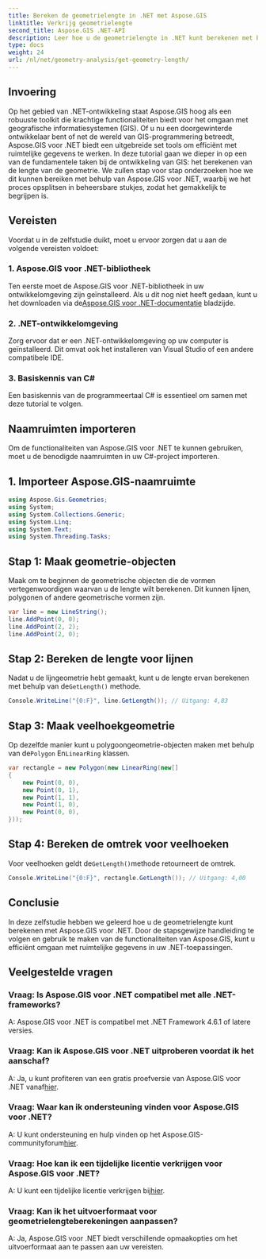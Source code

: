 ```yaml
---
title: Bereken de geometrielengte in .NET met Aspose.GIS
linktitle: Verkrijg geometrielengte
second_title: Aspose.GIS .NET-API
description: Leer hoe u de geometrielengte in .NET kunt berekenen met behulp van Aspose.GIS voor efficiënte verwerking van ruimtelijke gegevens. Stapsgewijze handleiding met codevoorbeelden.
type: docs
weight: 24
url: /nl/net/geometry-analysis/get-geometry-length/
---
```

## Invoering
Op het gebied van .NET-ontwikkeling staat Aspose.GIS hoog als een robuuste toolkit die krachtige functionaliteiten biedt voor het omgaan met geografische informatiesystemen (GIS). Of u nu een doorgewinterde ontwikkelaar bent of net de wereld van GIS-programmering betreedt, Aspose.GIS voor .NET biedt een uitgebreide set tools om efficiënt met ruimtelijke gegevens te werken. In deze tutorial gaan we dieper in op een van de fundamentele taken bij de ontwikkeling van GIS: het berekenen van de lengte van de geometrie. We zullen stap voor stap onderzoeken hoe we dit kunnen bereiken met behulp van Aspose.GIS voor .NET, waarbij we het proces opsplitsen in beheersbare stukjes, zodat het gemakkelijk te begrijpen is.
## Vereisten
Voordat u in de zelfstudie duikt, moet u ervoor zorgen dat u aan de volgende vereisten voldoet:
### 1. Aspose.GIS voor .NET-bibliotheek
 Ten eerste moet de Aspose.GIS voor .NET-bibliotheek in uw ontwikkelomgeving zijn geïnstalleerd. Als u dit nog niet heeft gedaan, kunt u het downloaden via de[Aspose.GIS voor .NET-documentatie](https://reference.aspose.com/gis/net/) bladzijde.
### 2. .NET-ontwikkelomgeving
Zorg ervoor dat er een .NET-ontwikkelomgeving op uw computer is geïnstalleerd. Dit omvat ook het installeren van Visual Studio of een andere compatibele IDE.
### 3. Basiskennis van C#
Een basiskennis van de programmeertaal C# is essentieel om samen met deze tutorial te volgen.

## Naamruimten importeren
Om de functionaliteiten van Aspose.GIS voor .NET te kunnen gebruiken, moet u de benodigde naamruimten in uw C#-project importeren.
## 1. Importeer Aspose.GIS-naamruimte
```csharp
using Aspose.Gis.Geometries;
using System;
using System.Collections.Generic;
using System.Linq;
using System.Text;
using System.Threading.Tasks;
```

## Stap 1: Maak geometrie-objecten
Maak om te beginnen de geometrische objecten die de vormen vertegenwoordigen waarvan u de lengte wilt berekenen. Dit kunnen lijnen, polygonen of andere geometrische vormen zijn.
```csharp
var line = new LineString();
line.AddPoint(0, 0);
line.AddPoint(2, 2);
line.AddPoint(2, 0);
```
## Stap 2: Bereken de lengte voor lijnen
 Nadat u de lijngeometrie hebt gemaakt, kunt u de lengte ervan berekenen met behulp van de`GetLength()` methode.
```csharp
Console.WriteLine("{0:F}", line.GetLength()); // Uitgang: 4,83
```
## Stap 3: Maak veelhoekgeometrie
 Op dezelfde manier kunt u polygoongeometrie-objecten maken met behulp van de`Polygon` En`LinearRing` klassen.
```csharp
var rectangle = new Polygon(new LinearRing(new[]
{
    new Point(0, 0),
    new Point(0, 1),
    new Point(1, 1),
    new Point(1, 0),
    new Point(0, 0),
}));
```
## Stap 4: Bereken de omtrek voor veelhoeken
 Voor veelhoeken geldt de`GetLength()`methode retourneert de omtrek.
```csharp
Console.WriteLine("{0:F}", rectangle.GetLength()); // Uitgang: 4,00
```

## Conclusie
In deze zelfstudie hebben we geleerd hoe u de geometrielengte kunt berekenen met Aspose.GIS voor .NET. Door de stapsgewijze handleiding te volgen en gebruik te maken van de functionaliteiten van Aspose.GIS, kunt u efficiënt omgaan met ruimtelijke gegevens in uw .NET-toepassingen.
## Veelgestelde vragen
### Vraag: Is Aspose.GIS voor .NET compatibel met alle .NET-frameworks?
A: Aspose.GIS voor .NET is compatibel met .NET Framework 4.6.1 of latere versies.
### Vraag: Kan ik Aspose.GIS voor .NET uitproberen voordat ik het aanschaf?
 A: Ja, u kunt profiteren van een gratis proefversie van Aspose.GIS voor .NET vanaf[hier](https://releases.aspose.com/).
### Vraag: Waar kan ik ondersteuning vinden voor Aspose.GIS voor .NET?
 A: U kunt ondersteuning en hulp vinden op het Aspose.GIS-communityforum[hier](https://forum.aspose.com/c/gis/33).
### Vraag: Hoe kan ik een tijdelijke licentie verkrijgen voor Aspose.GIS voor .NET?
 A: U kunt een tijdelijke licentie verkrijgen bij[hier](https://purchase.aspose.com/temporary-license/).
### Vraag: Kan ik het uitvoerformaat voor geometrielengteberekeningen aanpassen?
A: Ja, Aspose.GIS voor .NET biedt verschillende opmaakopties om het uitvoerformaat aan te passen aan uw vereisten.